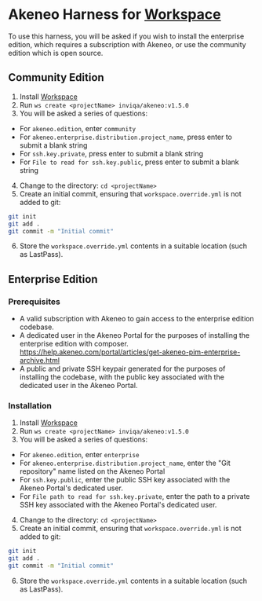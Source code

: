 # Akeneo Harness for [Workspace]

To use this harness, you will be asked if you wish to install the enterprise edition, which requires a subscription
with Akeneo, or use the community edition which is open source.

## Community Edition

1. Install [Workspace]
2. Run `ws create <projectName> inviqa/akeneo:v1.5.0`
3. You will be asked a series of questions:
  - For `akeneo.edition`, enter `community`
  - For `akeneo.enterprise.distribution.project_name`, press enter to submit a blank string
  - For `ssh.key.private`, press enter to submit a blank string
  - For `File to read for ssh.key.public`, press enter to submit a blank string
4. Change to the <projectName> directory: `cd <projectName>`
5. Create an initial commit, ensuring that `workspace.override.yml` is not added to git:
```bash
git init
git add .
git commit -m "Initial commit"
```
6. Store the `workspace.override.yml` contents in a suitable location (such as LastPass).

## Enterprise Edition

### Prerequisites

- A valid subscription with Akeneo to gain access to the enterprise edition codebase.
- A dedicated user in the Akeneo Portal for the purposes of installing the enterprise edition with composer.
  https://help.akeneo.com/portal/articles/get-akeneo-pim-enterprise-archive.html
- A public and private SSH keypair generated for the purposes of installing the codebase, with the public
  key associated with the dedicated user in the Akeneo Portal.

### Installation

1. Install [Workspace]
2. Run `ws create <projectName> inviqa/akeneo:v1.5.0`
3. You will be asked a series of questions:
  - For `akeneo.edition`, enter `enterprise`
  - For `akeneo.enterprise.distribution.project_name`, enter the "Git repository" name listed on the Akeneo Portal
  - For `ssh.key.public`, enter the public SSH key associated with the Akeneo Portal's dedicated user.
  - For `File path to read for ssh.key.private`, enter the path to a private SSH key associated with the Akeneo Portal's dedicated user.
4. Change to the <projectName> directory: `cd <projectName>`
5. Create an initial commit, ensuring that `workspace.override.yml` is not added to git:
```bash
git init
git add .
git commit -m "Initial commit"
```
6. Store the `workspace.override.yml` contents in a suitable location (such as LastPass).

[Workspace]: https://github.com/my127/workspace
